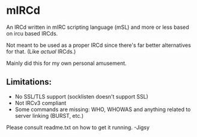 # mIRCd
An IRCd written in mIRC scripting language (mSL) and more or less based on ircu based IRCds.

Not meant to be used as a proper IRCd since there's far better alternatives for that. (Like *actual* IRCds.)

Mainly did this for my own personal amusement.

Limitations:
---------------
* No SSL/TLS support (socklisten doesn't support SSL)
* Not IRCv3 compliant
* Some commands are missing: WHO, WHOWAS and anything related to server linking (BURST, etc.)

Please consult readme.txt on how to get it running. -Jigsy

